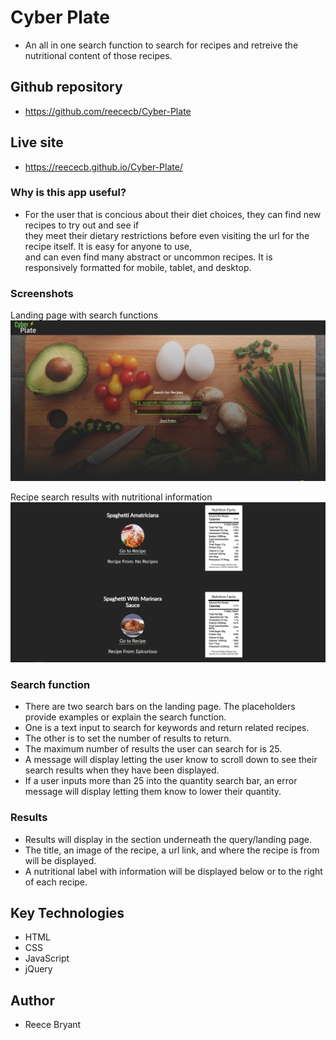 # Cyber Plate  
- An all in one search function to search for recipes and retreive the nutritional content of those recipes.  

## Github repository  
- https://github.com/reececb/Cyber-Plate  
## Live site  
- https://reececb.github.io/Cyber-Plate/

### Why is this app useful?  
- For the user that is concious about their diet choices, they can find new recipes to try out and see if  
they meet their dietary restrictions before even visiting the url for the recipe itself. It is easy for anyone to use,  
and can even find many abstract or uncommon recipes. It is responsively formatted for mobile, tablet, and desktop.

### Screenshots  
Landing page with search functions  
![landing screen](screenshots/landing_screen_Cyber_Plate.png)  

Recipe search results with nutritional information  
![Recipe results](screenshots/recipe_results.png)  

### Search function  
- There are two search bars on the landing page. The placeholders provide examples or explain the search function.  
- One is a text input to search for keywords and return related recipes.  
- The other is to set the number of results to return.  
- The maximum number of results the user can search for is 25.
- A message will display letting the user know to scroll down to see their search results when they have been displayed.  
- If a user inputs more than 25 into the quantity search bar, an error message will display letting them know to lower their quantity.  

### Results  
- Results will display in the section underneath the query/landing page.  
- The title, an image of the recipe, a url link, and where the recipe is from will be displayed.  
- A nutritional label with information will be displayed below or to the right of each recipe.  

## Key Technologies  
- HTML  
- CSS  
- JavaScript  
- jQuery  

## Author  
- Reece Bryant

